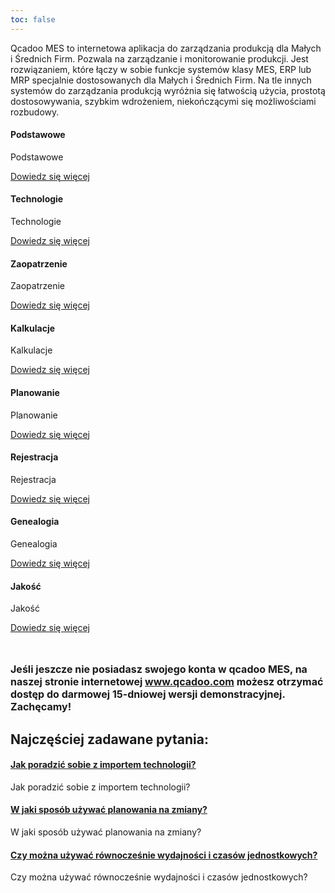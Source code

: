 ```yaml
---
toc: false
---
```

Qcadoo MES to internetowa aplikacja do zarządzania produkcją dla Małych i Średnich Firm. Pozwala na zarządzanie i monitorowanie produkcji. Jest rozwiązaniem, które łączy w sobie funkcje systemów klasy MES, ERP lub MRP specjalnie dostosowanych dla Małych i Średnich Firm. Na tle innych systemów do zarządzania produkcją wyróżnia się łatwością użycia, prostotą dostosowywania, szybkim wdrożeniem, niekończącymi się możliwościami rozbudowy.&nbsp;

<div class="row">
         <div class="col-md-3 col-sm-6">
             <div class="panel panel-default text-center">
                 <div class="panel-heading">
                     <span class="fa-stack fa-5x">
                           <i class="fa fa-circle fa-stack-2x knowledge-base-text"></i>
                           <i class="fa fa-database fa-stack-1x fa-inverse"></i>
                     </span>
                 </div>
                 <div class="panel-body">
                     <h4>Podstawowe</h4>
                     <p>Podstawowe</p>
                     <a href="dane-podstawowe.html" class="btn btn-primary">Dowiedz się więcej</a>
                 </div>
             </div>
         </div>
         <div class="col-md-3 col-sm-6">
             <div class="panel panel-default text-center">
                 <div class="panel-heading">
                     <span class="fa-stack fa-5x">
                           <i class="fa fa-circle fa-stack-2x knowledge-base-text"></i>
                           <i class="fa fa-tree fa-stack-1x fa-inverse"></i>
                     </span>
                 </div>
                 <div class="panel-body">
                     <h4>Technologie</h4>
                     <p>Technologie</p>
                     <a href="technologie.html" class="btn btn-primary">Dowiedz się więcej</a>
                 </div>
             </div>
         </div>
         <div class="col-md-3 col-sm-6">
             <div class="panel panel-default text-center">
                 <div class="panel-heading">
                     <span class="fa-stack fa-5x">
                           <i class="fa fa-circle fa-stack-2x knowledge-base-text"></i>
                           <i class="fa fa-car fa-stack-1x fa-inverse"></i>
                     </span>
                 </div>
                 <div class="panel-body">
                     <h4>Zaopatrzenie</h4>
                     <p>Zaopatrzenie</p>
                     <a href="Zaopatrzenie.html" class="btn btn-primary">Dowiedz się więcej</a>
                 </div>
             </div>
         </div>
         <div class="col-md-3 col-sm-6">
             <div class="panel panel-default text-center">
                 <div class="panel-heading">
                     <span class="fa-stack fa-5x">
                           <i class="fa fa-circle fa-stack-2x knowledge-base-text"></i>
                           <i class="fa fa-calculator fa-stack-1x fa-inverse"></i>
                     </span>
                 </div>
                 <div class="panel-body">
                     <h4>Kalkulacje</h4>
                     <p>Kalkulacje</p>
                     <a href="kalkulacje.html" class="btn btn-primary">Dowiedz się więcej</a>
                 </div>
             </div>
         </div>
</div>
<div class="row">
         <div class="col-md-3 col-sm-6">
             <div class="panel panel-default text-center">
                 <div class="panel-heading">
                     <span class="fa-stack fa-5x">
                           <i class="fa fa-circle fa-stack-2x knowledge-base-text"></i>
                           <i class="fa fa-calendar fa-stack-1x fa-inverse"></i>
                     </span>
                 </div>
                 <div class="panel-body">
                     <h4>Planowanie</h4>
                     <p>Planowanie</p>
                     <a href="planowanie.html" class="btn btn-primary">Dowiedz się więcej</a>
                 </div>
             </div>
         </div>
         <div class="col-md-3 col-sm-6">
             <div class="panel panel-default text-center">
                 <div class="panel-heading">
                     <span class="fa-stack fa-5x">
                           <i class="fa fa-circle fa-stack-2x knowledge-base-text"></i>
                           <i class="fa fa-tasks fa-stack-1x fa-inverse"></i>
                     </span>
                 </div>
                 <div class="panel-body">
                     <h4>Rejestracja</h4>
                     <p>Rejestracja</p>
                     <a href="rejestracja.html" class="btn btn-primary">Dowiedz się więcej</a>
                 </div>
             </div>
         </div>
         <div class="col-md-3 col-sm-6">
             <div class="panel panel-default text-center">
                 <div class="panel-heading">
                     <span class="fa-stack fa-5x">
                           <i class="fa fa-circle fa-stack-2x knowledge-base-text"></i>
                           <i class="fa fa-history fa-stack-1x fa-inverse"></i>
                     </span>
                 </div>
                 <div class="panel-body">
                     <h4>Genealogia</h4>
                     <p>Genealogia</p>
                     <a href="genealogia.html" class="btn btn-primary">Dowiedz się więcej</a>
                 </div>
             </div>
         </div>
         <div class="col-md-3 col-sm-6">
             <div class="panel panel-default text-center">
                 <div class="panel-heading">
                     <span class="fa-stack fa-5x">
                           <i class="fa fa-circle fa-stack-2x knowledge-base-text"></i>
                           <i class="fa fa-balance-scale fa-stack-1x fa-inverse"></i>
                     </span>
                 </div>
                 <div class="panel-body">
                     <h4>Jakość</h4>
                     <p>Jakość</p>
                     <a href="kontrola-jakosci.html" class="btn btn-primary">Dowiedz się więcej</a>
                 </div>
             </div>
         </div>
</div>


<font size="3"><b><br>
        </b></font>

<font size="3"><b>Jeśli jeszcze nie posiadasz swojego konta w qcadoo MES, na naszej stronie internetowej <a href="http://www.qcadoo.com" target="_blank"><font color="#0000ff">www.qcadoo.com</font></a> możesz otrzymać dostęp do darmowej 15-dniowej wersji demonstracyjnej. Zachęcamy!</b></font>

<h2>Najczęściej zadawane pytania:</h2>

<div class="panel-group" id="accordion">
                    <div class="panel panel-default">
                        <div class="panel-heading">
                            <h4 class="panel-title">
                                <a class="noCrossRef accordion-toggle" data-toggle="collapse" data-parent="#accordion" href="#collapseOne">Jak poradzić sobie z importem technologii?</a>
                            </h4>
                        </div>
                        <div id="collapseOne" class="panel-collapse collapse noCrossRef">
                            <div class="panel-body">
                                Jak poradzić sobie z importem technologii?
                            </div>
                        </div>
                    </div>
                    <div class="panel panel-default">
                        <div class="panel-heading">
                            <h4 class="panel-title">
                                <a class="noCrossRef accordion-toggle" data-toggle="collapse" data-parent="#accordion" href="#collapseTwo">W jaki sposób używać planowania na zmiany?</a>
                            </h4>
                        </div>
                        <div id="collapseTwo" class="panel-collapse collapse noCrossRef">
                            <div class="panel-body">
                                W jaki sposób używać planowania na zmiany?
                            </div>
                        </div>
                    </div>
                    <div class="panel panel-default">
                        <div class="panel-heading">
                            <h4 class="panel-title">
                                <a class="noCrossRef accordion-toggle" data-toggle="collapse" data-parent="#accordion" href="#collapseThree">Czy można używać równocześnie wydajności i czasów jednostkowych?</a>
                            </h4>
                        </div>
                        <div id="collapseThree" class="panel-collapse collapse noCrossRef">
                            <div class="panel-body">
                                Czy można używać równocześnie wydajności i czasów jednostkowych?
                            </div>
                        </div>
                    </div>
</div>